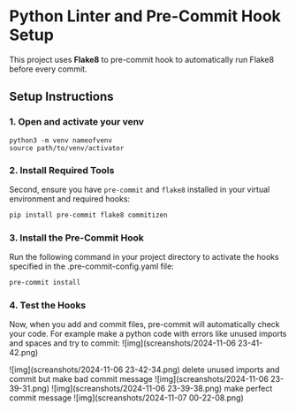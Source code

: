 # Python Linter and Pre-Commit Hook Setup

This project uses **Flake8** to pre-commit hook to automatically run Flake8 before every commit.

## Setup Instructions

### 1. Open and activate your venv
```
python3 -m venv nameofvenv
source path/to/venv/activator
```
### 2. Install Required Tools
Second, ensure you have `pre-commit` and `flake8` installed in your virtual environment and required hooks:

```bash
pip install pre-commit flake8 commitizen
```
### 3. Install the Pre-Commit Hook

Run the following command in your project directory to activate the hooks specified in the .pre-commit-config.yaml file:

```bash
pre-commit install
```
### 4. Test the Hooks

Now, when you add and commit files, pre-commit will automatically check your code. For example make a python code with errors like unused imports and spaces and try to commit:
![img](screanshots/2024-11-06 23-41-42.png)

![img](screanshots/2024-11-06 23-42-34.png)
delete unused imports and commit but make bad commit message
![img](screanshots/2024-11-06 23-39-31.png)
![img](screanshots/2024-11-06 23-39-38.png)
make perfect commit message
![img](screanshots/2024-11-07 00-22-08.png)
